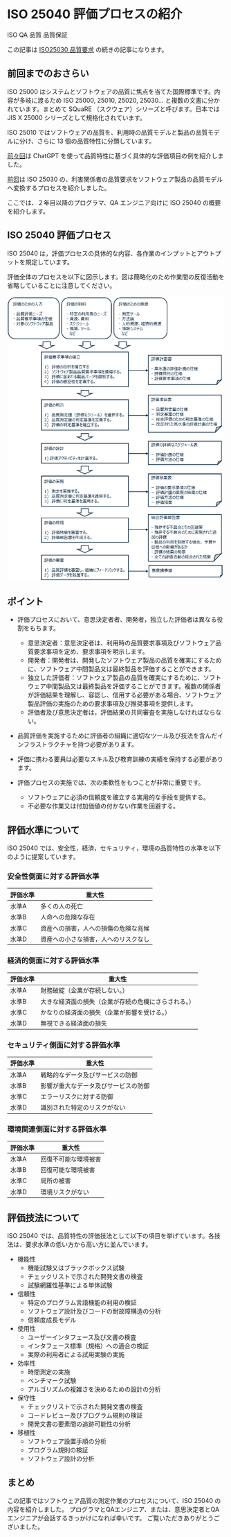 # ISO 25040 評価プロセスの紹介
ISO QA 品質 品質保証

この記事は [ISO25030 品質要求](https://qiita.com/mmake/items/ca97c616af0762a5164d) の続きの記事になります。

## 前回までのおさらい

ISO 25000 はシステムとソフトウェアの品質に焦点を当てた国際標準です。内容が多岐に渡るため ISO 25000, 25010, 25020, 25030... と複数の文書に分かれています。まとめて SQuaRE （スクウェア）シリーズと呼びます。日本では JIS X 25000 シリーズとして規格化されています。

ISO 25010 ではソフトウェアの品質を、利用時の品質モデルと製品の品質モデルに分け、さらに 13 個の品質特性に分類しています。

[前々回](https://qiita.com/mmake/items/ca97c616af0762a5164d)は ChatGPT を使って品質特性に基づく具体的な評価項目の例を紹介しました。

[前回](https://qiita.com/mmake/items/57900605a6d9f2cec3bc)は ISO 25030 の、利害関係者の品質要求をソフトウェア製品の品質モデルへ変換するプロセスを紹介しました。

ここでは、２年目以降のプログラマ、QA エンジニア向けに ISO 25040 の概要を紹介します。

## ISO 25040 評価プロセス

ISO 25040 は，評価プロセスの具体的な内容、各作業のインプットとアウトプットを規定しています。

評価全体のプロセスを以下に図示します。図は簡略化のため作業間の反復活動を省略していることに注意してください。

![](112.png)


## ポイント

- 評価プロセスにおいて、意思決定者者、開発者，独立した評価者は異なる役割をもちます。
  - 意思決定者：意思決定者は、利用時の品質要求事項及びソフトウェア品質要求事項を定め、要求事項を明示します。
  - 開発者：開発者は、開発したソフトウェア製品の品質を確実にするために、ソフトウェア中間製品又は最終製品を評価することができます。
  - 独立した評価者：ソフトウェア製品の品質を確実にするために、ソフトウェア中間製品又は最終製品を評価することができます。複数の関係者が評価結果を理解し、容認し、信用する必要がある場合、ソフトウェア製品評価の実施のための要求事項及び推奨事項を提供します。 
  - 評価者及び意思決定者は，評価結果の共同審査を実施しなければならない。

- 品質評価を実施するために評価者の組織に適切なツール及び技法を含んだインフラストラクチャを持つ必要があります。

- 評価に携わる要員は必要なスキル及び教育訓練の実績を保持する必要があります。 

- 評価プロセスの実施では、次の柔軟性をもつことが非常に重要です。
  - ソフトウェアに必須の信頼度を確立する実用的な手段を提供する。 
  - 不必要な作業又は付加価値の付かない作業を回避する。

## 評価水準について

ISO 25040 では、安全性，経済，セキュリティ，環境の品質特性の水準を以下のように提案しています。

### 安全性側面に対する評価水準

|評価水準|重大性|
|---|---|
|水準A|多くの人の死亡|
|水準B|人命への危険な存在|
|水準C|資産への損害，人への損傷の危険な兆候|
|水準D|資産への小さな損害，人へのリスクなし|

### 経済的側面に対する評価水準

|評価水準|重大性|
|---|---|
|水準A|財務破綻（企業が存続しない。）|
|水準B|大きな経済面の損失（企業が存続の危機にさらされる。）|
|水準C|かなりの経済面の損失（企業が影響を受ける。）|
|水準D|無視できる経済面の損失|

### セキュリティ側面に対する評価水準

|評価水準|重大性|
|---|---|
|水準A|戦略的なデータ及びサービスの防御|
|水準B|影響が重大なデータ及びサービスの防御|
|水準C|エラーリスクに対する防御|
|水準D|識別された特定のリスクがない|

### 環境関連側面に対する評価水準
		
|評価水準|重大性|
|---|---|
|水準A|回復不可能な環境被害|
|水準B|回復可能な環境被害|
|水準C|局所の被害|
|水準D|環境リスクがない|

## 評価技法について

ISO 25040 では、品質特性の評価技法として以下の項目を挙げています。各技法は、要求水準の低い方から高い方に並んでいます。

- 機能性
  - 機能試験又はブラックボックス試験
  - チェックリストで示された開発文書の検査
  - 試験網羅性基準による単体試験
- 信頼性
  - 特定のプログラム言語機能の利用の検証
  - ソフトウェア設計及びコードの耐故障構造の分析
  - 信頼度成長モデル
- 使用性
  - ユーザーインタフェース及び文書の検査 
  - インタフェース標準（規格）への適合の検証
  - 実際の利用者による試用実験の実施
- 効率性
  - 時間測定の実施
  - ベンチマーク試験
  - アルゴリズムの複雑さを決めるための設計の分析
- 保守性
  - チェックリストで示された開発文書の検査
  - コードレビュー及びプログラム規則の検証
  - 開発文書の要素間の追跡可能性の分析
- 移植性
  - ソフトウェア設置手順の分析
  - プログラム規則の検証
  - ソフトウェア設計の分析

## まとめ

この記事ではソフトウェア品質の測定作業のプロセスについて、ISO 25040 の内容を紹介しました。
プログラマとQAエンジニア、または、意思決定者とQAエンジニアが会話するきっかけになれば幸いです。
ご覧いただきありがとうございました。